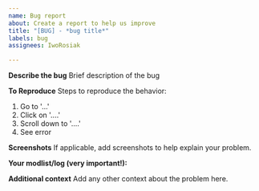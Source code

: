 ```yaml
---
name: Bug report
about: Create a report to help us improve
title: "[BUG] - *bug title*"
labels: bug
assignees: IwoRosiak

---
```


**Describe the bug**
Brief description of the bug

**To Reproduce**
Steps to reproduce the behavior:
1. Go to '...'
2. Click on '....'
3. Scroll down to '....'
4. See error

**Screenshots**
If applicable, add screenshots to help explain your problem.

**Your modlist/log (very important!):**


**Additional context**
Add any other context about the problem here.
